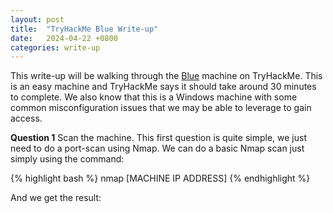 ```yaml
---
layout: post
title:  "TryHackMe Blue Write-up"
date:   2024-04-22 +0800
categories: write-up
---
```

This write-up will be walking through the [Blue](https://tryhackme.com/r/room/blue) machine on TryHackMe. This is an easy machine and TryHackMe says it should take around 30 minutes to complete. We also know that this is a Windows machine with some common misconfiguration issues that we may be able to leverage to gain access.

**Question 1** Scan the machine.
This first question is quite simple, we just need to do a port-scan using Nmap. We can do a basic Nmap scan just simply using the command:

{% highlight bash %}
nmap [MACHINE IP ADDRESS]
{% endhighlight %}

And we get the result:



